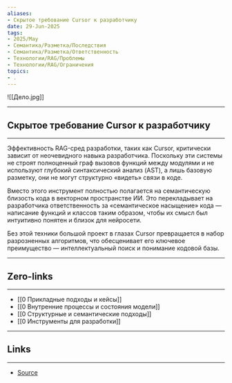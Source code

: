 ```yaml
---
aliases: 
- Скрытое требование Cursor к разработчику 
date: 29-Jun-2025
tags:
- 2025/May
- Семантика/Разметка/Последствия
- Семантика/Разметка/Ответственность
- Технологии/RAG/Проблемы
- Технологии/RAG/Ограничения
topics:
- .
---
```

![[Дело.jpg]]

-----
##  Скрытое требование Cursor к разработчику 
-----
Эффективность RAG-сред разработки, таких как Cursor, критически зависит от неочевидного навыка разработчика. Поскольку эти системы не строят полноценный граф вызовов функций между модулями и не используют глубокий синтаксический анализ (AST), а лишь базовую разметку, они не могут структурно «видеть» связи в коде.

Вместо этого инструмент полностью полагается на семантическую близость кода в векторном пространстве ИИ. Это перекладывает на разработчика ответственность за «семантическое насыщение» кода — написание функций и классов таким образом, чтобы их смысл был интуитивно понятен и близок для нейросети.

Без этой техники большой проект в глазах Cursor превращается в набор разрозненных алгоритмов, что обесценивает его ключевое преимущество — интеллектуальный поиск и понимание кодовой базы.

---
## Zero-links
---
- [[0 Прикладные подходы и кейсы]]
- [[0 Внутренние процессы и состояния модели]]
- [[0 Структурные и семантические подходы]]
- [[0 Инструменты для разработки]]

---
## Links
---
- [Source](https://t.me/turboproject/1669)